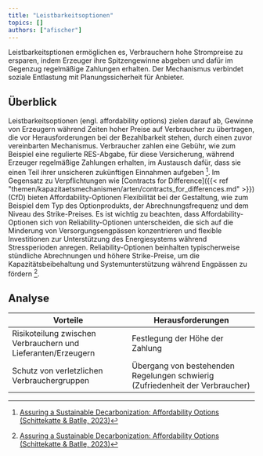 ```yaml
---
title: "Leistbarkeitsoptionen"
topics: []
authors: ["afischer"]
---
```


Leistbarkeitsptionen ermöglichen es, Verbrauchern hohe Strompreise zu ersparen, indem Erzeuger ihre Spitzengewinne abgeben und dafür im Gegenzug regelmäßige Zahlungen erhalten. Der Mechanismus verbindet soziale Entlastung mit Planungssicherheit für Anbieter.

## Überblick

Leistbarkeitsoptionen (engl. affordability options) zielen darauf ab, Gewinne von Erzeugern während Zeiten hoher Preise auf Verbraucher zu übertragen, die vor Herausforderungen bei der Bezahlbarkeit stehen, durch einen zuvor vereinbarten Mechanismus. Verbraucher zahlen eine Gebühr, wie zum Beispiel eine regulierte RES-Abgabe, für diese Versicherung, während Erzeuger regelmäßige Zahlungen erhalten, im Austausch dafür, dass sie einen Teil ihrer unsicheren zukünftigen Einnahmen aufgeben [^1]. Im Gegensatz zu Verpflichtungen wie [Contracts for Difference]({{< ref "themen/kapazitaetsmechanismen/arten/contracts_for_differences.md" >}}) (CfD) bieten Affordability-Optionen Flexibilität bei der Gestaltung, wie zum Beispiel dem Typ des Optionprodukts, der Abrechnungsfrequenz und dem Niveau des Strike-Preises. Es ist wichtig zu beachten, dass Affordability-Optionen sich von Reliability-Optionen unterscheiden, die sich auf die Minderung von Versorgungsengpässen konzentrieren und flexible Investitionen zur Unterstützung des Energiesystems während Stressperioden anregen. Reliability-Optionen beinhalten typischerweise stündliche Abrechnungen und höhere Strike-Preise, um die Kapazitätsbeibehaltung und Systemunterstützung während Engpässen zu fördern [^1].

## Analyse

| **Vorteile**                                                | **Herausforderungen**                                                               |
|-------------------------------------------------------------|--------------------------------------------------------------------------------------|
| Risikoteilung zwischen Verbrauchern und Lieferanten/Erzeugern | Festlegung der Höhe der Zahlung                                                     |
| Schutz von verletzlichen Verbrauchergruppen                 | Übergang von bestehenden Regelungen schwierig (Zufriedenheit der Verbraucher)       |

<!-- Fußnoten -->

[^1]: [Assuring a Sustainable Decarbonization: Affordability Options  
(Schittekatte & Batlle, 2023)](https://doi.org/10.1109/MPE.2023.3269540)
